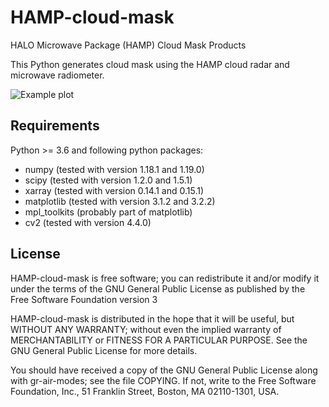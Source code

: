 # HAMP-cloud-mask
HALO Microwave Package (HAMP) Cloud Mask Products

This Python generates cloud mask using the HAMP cloud radar and microwave
radiometer.

![Example plot](https://atmos.meteo.uni-koeln.de/~mjacob/HAMP-cloud-mask_example.png)

## Requirements
Python >= 3.6 and following python packages:
  * numpy (tested with version 1.18.1 and 1.19.0)
  * scipy (tested with version 1.2.0 and 1.5.1)
  * xarray (tested with version 0.14.1 and 0.15.1)
  * matplotlib (tested with version 3.1.2 and 3.2.2)
  * mpl_toolkits (probably part of matplotlib)
  * cv2 (tested with version 4.4.0)

## License
HAMP-cloud-mask is free software; you can redistribute it and/or modify
it under the terms of the GNU General Public License as published by
the Free Software Foundation version 3

HAMP-cloud-mask is distributed in the hope that it will be useful,
but WITHOUT ANY WARRANTY; without even the implied warranty of
MERCHANTABILITY or FITNESS FOR A PARTICULAR PURPOSE.  See the
GNU General Public License for more details.

You should have received a copy of the GNU General Public License
along with gr-air-modes; see the file COPYING.  If not, write to
the Free Software Foundation, Inc., 51 Franklin Street,
Boston, MA 02110-1301, USA.
